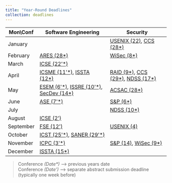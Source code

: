 ```yaml
---
title: "Year-Round Deadlines"
collection: deadlines
---
```



  Mon\Conf          | Software Engineering  |         Security
--------------------|-----------------------|-------------------------
January             |                       | [USENIX (22)](https://www.usenix.org/conference/usenixsecurity25), [CCS (28*)](https://www.sigsac.org/ccs/CCS2024/call-for/call-for-papers.html)                    
February            |  [ARES (28*)](http://www.wikicfp.com/cfp/program?id=216)                     | [WiSec (8*)](https://wisec2024.kaist.ac.kr/)
March               | [ICSE (22'*)](https://conf.researchr.org/home/icse-2025)                | 
April               | [ICSME (11'*)](https://conf.researchr.org/home/icsme-2024), [ISSTA (12*)](https://conf.researchr.org/home/issta-2024)        | [RAID (9*)](https://raid2024.github.io/call.html), [CCS (29*)](https://www.sigsac.org/ccs/CCS2024/call-for/call-for-papers.html), [NDSS (17*)](https://www.ndss-symposium.org/ndss2025/submisions/call-for-papers/)
May                 |  [ESEM (6'*)](https://conf.researchr.org/home/esem-2024), [ISSRE (10'*)](https://issre.github.io/2024/calls_cfp-research.html), [SecDev (14*)](https://secdev.ieee.org/2024/cfp/)          |  [ACSAC (28*)](https://www.acsac.org/2024/submissions/papers/)
June                | [ASE (7'*)](https://conf.researchr.org/home/ase-2024)     | [S&P (6*)](https://sp2025.ieee-security.org/cfpapers.html)
July                |                       |  [NDSS (10*)](https://www.ndss-symposium.org/ndss2025/submisions/call-for-papers/)
August              | [ICSE (2')](https://conf.researchr.org/home/icse-2025)                 | 
September           | [FSE (12')](https://conf.researchr.org/track/fse-2025/fse-2025-research-papers)      | [USENIX (4)](https://www.usenix.org/conference/usenixsecurity25) 
October             | [ICST (25'*)](https://conf.researchr.org/track/icst-2024/icst-2024-papers), [SANER (29'*)](https://conf.researchr.org/track/saner-2024/saner-2024-papers?#Call-for-Papers)                | 
November            |  [ICPC (3'*)](https://conf.researchr.org/track/icpc-2024/icpc-2024-research)          | [S&P (14)](https://sp2025.ieee-security.org/cfpapers.html), [WiSec (9*)](https://wisec2024.kaist.ac.kr/)
December            | [ISSTA (15*)](https://conf.researchr.org/home/issta-2024)                      | 



> Conference *(Date\*)*  ⟶  previous years date\
> Conference *(Date\')*  ⟶  separate abstract submission deadline (typically one week before)

